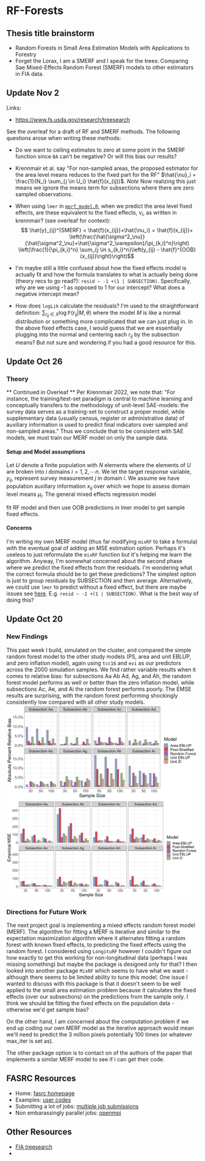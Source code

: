# RF-Forests

## Thesis title brainstorm
 * Random Forests in Small Area Estimation Models with Applications to Forestry
 * Forget the Lorax, I am a SMERF and I speak for the trees: Comparing Sae Mixed-Effects Random Forest (SMERF) models to other estimators in FIA data. 


## Update Nov 2
Links:
* https://www.fs.usda.gov/research/treesearch 

See the overleaf for a draft of RF and SMERF methods. The following questions arose when writing these methods:
* Do we want to ceiling estimates to zero at some point in the SMERF function since `BA` can't be negative? Or will this bias our results?
* Krennmair et al. say "For non-sampled areas, the proposed estimator for the area level means reduces to the fixed part for the RF" $\hat{\nu}_i = \frac{1}{N_i} \sum_{j \in U_i} \hat{f}(x_{ij})$. *Note* Now realizing this just means we ignore the means term for subsections where there are zero sampled observations. 
* When using `lmer` in [`merf_model.R`](/models/merf/merf_model.R), when we predict the area level fixed effects, are these equivalent to the fixed effects, $\nu_i$, as written in krennmair? (see overleaf for context):
$$     \hat{y}_{ij}^{SMERF} = \hat{f}(x_{ij})+\hat{\nu_i} = \hat{f}(x_{ij})+
    \left(\frac{\hat{\sigma^2_\nu}}{\hat{\sigma^2_\nu}+\hat{\sigma^2_\varepsilon}/\pi_{k,i}^n}\right)
    \left(\frac{1}{\pi_{k,i}^n} \sum_{j \in s_{k,i}^n}\left(y_{ij} - \hat{f}^{OOB}(x_{ij})\right)\right)$$

* I'm maybe still a little confused about how the fixed effects model is actually fit and how the formula translates to what is actually being done (theory recs to go read?): `resid ~ -1 +(1 | SUBSECTION)`. Specifically, why are we using -1 as opposed to 1 for our intercept? What does a negative intercept mean? 
* How does `logLik` calculate the residuals? I'm used to the straightforward definition: $\sum_{r_{ij} \in X} \log \mathbb{P}(r_{ij}|M, \theta)$ where the model $M$ is like a normal distribution or something more complicated that we can just plug in. In the above fixed effects case, I would guess that we are essentially plugging into the normal and centering each $r_{ij}$ by the subsection means? But not sure and wondering if you had a good resource for this.

## Update Oct 26
### Theory
 ** Continued in Overleaf **
Per Krennmair 2022, we note that: "For instance, the training/test-set paradigm is
central to machine learning and conceptually transfers to the methodology of unit-level SAE-models: the survey data serves as a training-set to construct a proper model, while supplementary data (usually census, register or administrative data) of auxiliary information is used to predict final indicators over sampled and non-sampled areas." Thus we conclude that to be consistent with SAE models, we must train our MERF model on only the sample data. 
#### Setup and Model assumptions
Let $U$ denote a finite population with $N$ elements where the elements of $U$ are broken into $i$ domains $i=1,2, \dotsb n$. We let the target response variable, $y_{ij}$, represent survey measurement $j$ in domain $i$. We assume we have population auxillary information $x_{ij}$ over which we hope to assess domain level means $\mu_{i}$. The general mixed effects regression model 

fit RF model and then use OOB predictions in lmer model to get sample fixed effects.


#### Concerns
I'm writing my own MERF model (thus far modifying `mixRF` to take a formula) with the eventual goal of adding an MSE estimation option. Perhaps it's useless to just reformulate the `mixRF` function but it's helping me learn the algorithm. Anyway, I'm somewhat concerned about the second phase where we predict the fixed effects from the residuals. I'm wondering what the correct formula should be to get these predictions? The simplest option is just to group residuals by SUBSECTION and then average. Alternatively, we could use `lmer` to predict without a fixed effect, but there are maybe issues see [here](https://stats.stackexchange.com/questions/19134/is-it-possible-to-specify-a-lmer-model-without-any-fixed-effects). E.g. `resid ~ -1 +(1 | SUBSECTION)`. What is the best way of doing this?

## Update Oct 20
### New Findings
This past week I build, simulated on the cluster, and compared the simple random forest model to the other study models (PS, area and unit EBLUP, and zero inflation model), again using `tcc16` and `evi` as our predictors across the 2000 simulation samples. We find rather variable results when it comes to relative bias: for subsections Aa Ab Ad, Ag, and Ah, the random forest model performs as well or better than the zero inflation model, while subsections Ac, Ae, and Ai the random forest performs poorly. The EMSE results are surprising, with the random forest performing shockingly consistently low compared with all other study models. 
![bias plot](models/explore/plots/bias_plot_w_rf.png) ![emse plot](models/explore/plots/emse_results_rf.png)

### Directions for Future Work
The next project goal is implementing a mixed effects random forest model (MERF). The algorithm for fitting a MERF is iterative and similar to the expectation maximization algorithm where it alternates fitting a random forest with known fixed effects, to predicting the fixed effects using the random forest. I considered using `LongituRF` however I couldn't figure out how exactly to get this working for non-longitudinal data (perhaps I was missing something) but maybe the package is designed only for that? I then looked into another package `MixRF` which seems to have what we want - although there seems to be limited ability to tune this model. One issue I wanted to discuss with this package is that it doesn't seem to be well applied to the small area estimation problem because it calculates the fixed effects (over our subsections) on the predictions from the sample only. I think we should be fitting the fixed effects on the population data - otherwise we'd get sample bias? 

On the other hand, I am concerned about the computation problem if we end up coding our own MERF model as the iterative approach would mean we'll need to predict the 3 million pixels potentially 100 times (or whatever max_iter is set as). 

The other package option is to contact on of the authors of the paper that implements a similar MERF model to see if i can get their code. 


## FASRC Resources
* Home: [fasrc homepage](https://www.rc.fas.harvard.edu)
* Examples: [user codes](https://github.com/fasrc/User_Codes)
* Submitting a lot of jobs: [multiple job submissions](https://docs.rc.fas.harvard.edu/kb/submitting-large-numbers-of-jobs/)
* Non embarassingly parallel jobs: [openmpi](https://docs.rc.fas.harvard.edu/kb/parallel-computing-on-odyssey/)

## Other Resources
* [FIA treesearch](https://www.fs.usda.gov/research/treesearch)
* 
